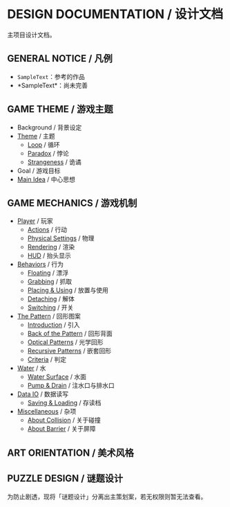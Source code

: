 # DESIGN DOCUMENTATION / 设计文档
主项目设计文档。

## GENERAL NOTICE / 凡例
- `SampleText`：参考的作品
- \*SampleText\*：尚未完善

## GAME THEME / 游戏主题

- Background / 背景设定
- [Theme](Theme.md) / 主题
    - [Loop](Theme.md#loop-/-循环) / 循环
    - [Paradox](Theme.md#paradox-/-悖论) / 悖论
    - [Strangeness](Theme.md#strangeness-/-诡谲) / 诡谲
- Goal / 游戏目标
- [Main Idea](MainIdea.md) / 中心思想

## GAME MECHANICS / 游戏机制

- [Player](Player.md) / 玩家
    - [Actions](Player.md#actions-/-行动) / 行动
    - [Physical Settings](Player.md#physical-settings-/-物理) / 物理
    - [Rendering](Player.md#rendering-/-渲染) / 渲染
    - [HUD](Player.md#hud-/-抬头显示) / 抬头显示
- [Behaviors](Behaviors.md) / 行为
    - [Floating](Behaviors.md#floating-/-漂浮) / 漂浮
    - [Grabbing](Behaviors.md#grabbing-/-抓取) / 抓取
    - [Placing & Using](Behaviors.md#placing-&-using-/-放置与使用) / 放置与使用
    - [Detaching](Behaviors.md#detaching-/-解体) / 解体
    - [Switching](Behaviors.md#switching-/-开关) / 开关
- [The Pattern](Pattern.md) / 回形图案
    - [Introduction](Pattern.md#introduction-/-引入) / 引入
    - [Back of the Pattern](Pattern.md#back-of-the-pattern-/-回形背面) / 回形背面
    - [Optical Patterns](Pattern.md#optical-patterns-/-光学回形) / 光学回形
    - [Recursive Patterns](Pattern.md#recursive-patterns-/-嵌套回形) / 嵌套回形
    - [Criteria](Pattern.md#criteria-/-判定) / 判定
- [Water](Water.md) / 水
    - [Water Surface](Water.md#water-surface-/-水面) / 水面
    - [Pump & Drain](Water.md#pump-&-drain-/-注水口与排水口) / 注水口与排水口
- [Data IO](DataIO.md) / 数据读写
    - [Saving & Loading](DataIO.md#saving-&-loading-/-存读档) / 存读档
- [Miscellaneous](Miscellaneous_GM.md) / 杂项
    - [About Collision](Miscellaneous_GM.md#about-collision-/-关于碰撞) / 关于碰撞
    - [About Barrier](Miscellaneous_GM.md#about-barrier-/-关于屏障) / 关于屏障

## ART ORIENTATION / 美术风格

## PUZZLE DESIGN / 谜题设计

为防止剧透，现将「谜题设计」分离出主策划案，若无权限则暂无法查看。
